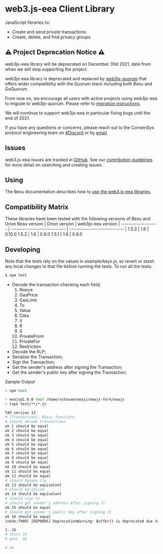 # web3.js-eea Client Library

JavaScript libraries to:
 
* Create and send private transactions 
* Create, delete, and find privacy groups

## ⚠️ Project Deprecation Notice ⚠️

web3js-eea library will be deprecated on December 31st 2021, date from when we will stop supporting the project.

web3js-eea library is deprecated and replaced by [web3js-quorum](https://github.com/ConsenSys/web3js-quorum) that offers wider compatibility with the Quorum stack including both Besu and GoQuorum.

From now on, we encourage all users with active projects using web3js-eea to migrate to web3js-quorum. Please refer to [migration instructions](https://consensys.github.io/web3js-quorum/latest/tutorial-Migrate%20from%20web3js-eea.html).

We will continue to support web3js-eea in particular fixing bugs until the end of 2021.

If you have any questions or concerns, please reach out to the ConsenSys protocol engineering team on [#Discord](https://chat.consensys.net) or by [email](mailto:quorum@consensys.net).

## Issues 

web3.js-eea issues are tracked in [GitHub](https://github.com/Consensys/web3js-eea/issues). 
See our [contribution guidelines](https://github.com/Consensys/web3js-eea/blob/master/CONTRIBUTING.md) for more detail on searching and creating issues.

## Using 

The Besu documentation describes how to [use the web3.js-eea libraries](https://besu.hyperledger.org/en/stable/HowTo/Interact/Client-Libraries/web3js-eea/). 

## Compatibility Matrix

These libraries have been tested with the following versions of Besu and Orion
Besu version | Orion version | web3js-eea version
| ------------------- | ---------------------------- | ---------------------------- |
1.5.3 | 1.6 | 0.10.0
1.5.2 | 1.6 | 0.9.0
1.5.1 | 1.6 | 0.9.0


## Developing

Note that the tests rely on the values in example/keys.js, so revert or stash any local changes to that file before running the tests.
To run all the tests:
```bash
$ npm test
```
- Decode the transaction checking each field;
    1. Nonce
    2. GasPrice
    3. GasLimit
    4. To
    5. Value
    6. Data
    7. V
    8. R
    9. S
    10. PrivateFrom
    11. PrivateFor
    12. Restriction
- Decode the RLP;
- Serialize the Transaction;
- Sign the Transaction;
- Get the sender's address after signing the Transaction;
- Get the sender's public key after signing the Transaction;

Sample Output
```bash
> npm test

> eeajs@1.0.0 test /home/vstevam/eeajs/eeajs-fork/eeajs
> tape test/**/*.js

TAP version 13
# [Transaction]: Basic functions
# should decode transactions
ok 1 should be equal
ok 2 should be equal
ok 3 should be equal
ok 4 should be equal
ok 5 should be equal
ok 6 should be equal
ok 7 should be equal
ok 8 should be equal
ok 9 should be equal
ok 10 should be equal
ok 11 should be equal
ok 12 should be equal
# should decode rlp
ok 13 should be equivalent
# should serialize
ok 14 should be equivalent
# should sign tx
# should get sender's address after signing it
ok 15 should be equal
# should get sender's public key after signing it
ok 16 should be equal
(node:7900) [DEP0005] DeprecationWarning: Buffer() is deprecated due to security and usability issues. Please use the Buffer.alloc(), Buffer.allocUnsafe(), or Buffer.from() methods instead.

1..16
# tests 16
# pass  16

# ok
```

